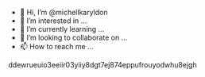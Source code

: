 - 👋 Hi, I’m @michellkaryldon
- 👀 I’m interested in ...
- 🌱 I’m currently learning ...
- 💞️ I’m looking to collaborate on ...
- 📫 How to reach me ...

<!---
michellkaryldon/michellkaryldon is a ✨ special ✨ repository because its `README.md` (this file) appears on your GitHub profile.
You can click the Preview link to take a look at your changes.
--->ddewrueuio3eeiir03yiiy8dgt7ej874eppufrouyodwhu8ejgh
